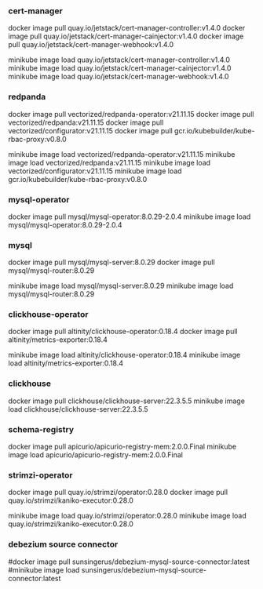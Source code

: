 ### cert-manager
docker image pull quay.io/jetstack/cert-manager-controller:v1.4.0
docker image pull quay.io/jetstack/cert-manager-cainjector:v1.4.0
docker image pull quay.io/jetstack/cert-manager-webhook:v1.4.0

minikube image load quay.io/jetstack/cert-manager-controller:v1.4.0
minikube image load quay.io/jetstack/cert-manager-cainjector:v1.4.0
minikube image load quay.io/jetstack/cert-manager-webhook:v1.4.0

### redpanda
docker image pull   vectorized/redpanda-operator:v21.11.15
docker image pull   vectorized/redpanda:v21.11.15
docker image pull   vectorized/configurator:v21.11.15
docker image pull   gcr.io/kubebuilder/kube-rbac-proxy:v0.8.0

minikube image load vectorized/redpanda-operator:v21.11.15
minikube image load vectorized/redpanda:v21.11.15
minikube image load vectorized/configurator:v21.11.15
minikube image load gcr.io/kubebuilder/kube-rbac-proxy:v0.8.0

### mysql-operator
docker   image pull mysql/mysql-operator:8.0.29-2.0.4
minikube image load mysql/mysql-operator:8.0.29-2.0.4

### mysql
docker   image pull mysql/mysql-server:8.0.29
docker   image pull mysql/mysql-router:8.0.29

minikube image load mysql/mysql-server:8.0.29
minikube image load mysql/mysql-router:8.0.29 

### clickhouse-operator
docker   image pull altinity/clickhouse-operator:0.18.4
docker   image pull altinity/metrics-exporter:0.18.4

minikube image load altinity/clickhouse-operator:0.18.4
minikube image load altinity/metrics-exporter:0.18.4

### clickhouse
docker   image pull clickhouse/clickhouse-server:22.3.5.5
minikube image load clickhouse/clickhouse-server:22.3.5.5

### schema-registry
docker   image pull apicurio/apicurio-registry-mem:2.0.0.Final
minikube image load apicurio/apicurio-registry-mem:2.0.0.Final 

### strimzi-operator
docker   image pull quay.io/strimzi/operator:0.28.0
docker   image pull quay.io/strimzi/kaniko-executor:0.28.0

minikube image load quay.io/strimzi/operator:0.28.0
minikube image load quay.io/strimzi/kaniko-executor:0.28.0 

### debezium source connector 
#docker   image pull sunsingerus/debezium-mysql-source-connector:latest
#minikube image load sunsingerus/debezium-mysql-source-connector:latest
